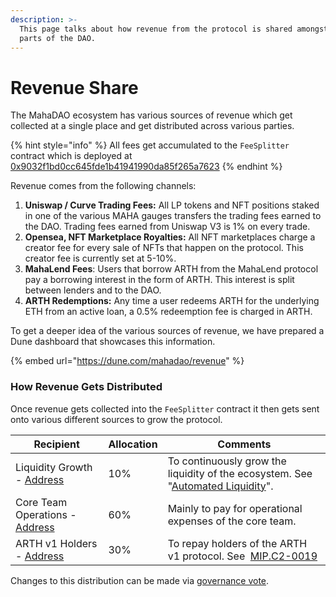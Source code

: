 ```yaml
---
description: >-
  This page talks about how revenue from the protocol is shared amongst various
  parts of the DAO.
---
```


# Revenue Share

The MahaDAO ecosystem has various sources of revenue which get collected at a single place and get distributed across various parties.&#x20;

{% hint style="info" %}
All fees get accumulated to the `FeeSplitter` contract which is deployed at [0x9032f1bd0cc645fde1b41941990da85f265a7623](https://etherscan.io/address/0x9032f1bd0cc645fde1b41941990da85f265a7623)
{% endhint %}

Revenue comes from the following channels:

1. **Uniswap / Curve Trading Fees:** All LP tokens and NFT positions staked in one of the various MAHA gauges transfers the trading fees earned to the DAO. Trading fees earned from Uniswap V3 is 1% on every trade.
2. **Opensea, NFT Marketplace Royalties:** All NFT marketplaces charge a creator fee for every sale of NFTs that happen on the protocol. This creator fee is currently set at 5-10%.
3. **MahaLend Fees**: Users that borrow ARTH from the MahaLend protocol pay a borrowing interest in the form of ARTH. This interest is split between lenders and to the DAO.
4. **ARTH Redemptions:** Any time a user redeems ARTH for the underlying ETH from an active loan, a 0.5% redeemption fee is charged in ARTH.

To get a deeper idea of the various sources of revenue, we have prepared a Dune dashboard that showcases this information.

{% embed url="https://dune.com/mahadao/revenue" %}

### How Revenue Gets Distributed

Once revenue gets collected into the `FeeSplitter` contract it then gets sent onto various different sources to grow the protocol.

| Recipient                                                                                                 | Allocation | Comments                                                                                                                                                                                            |
| --------------------------------------------------------------------------------------------------------- | ---------- | --------------------------------------------------------------------------------------------------------------------------------------------------------------------------------------------------- |
| Liquidity Growth - [Address](https://etherscan.io/address/0x8be9cbbdfeeaf1dcacfb608105ec27384b6ff628)     | 10%        | To continuously grow the liquidity of the ecosystem. See "[Automated Liquidity](automated-liquidity.md)".                                                                                           |
| Core Team Operations - [Address](https://etherscan.io/address/0x6357EDbfE5aDA570005ceB8FAd3139eF5A8863CC) | 60%        | Mainly to pay for operational expenses of the core team.                                                                                                                                            |
| ARTH v1 Holders - [Address](https://etherscan.io/address/0xE595b22bEB0dEEE5a41D2B29a86E4eDeC8B7D180)      | 30%        | To repay holders of the ARTH v1 protocol. See ​ [MIP.C2-0019](https://discuss.mahadao.com/t/mip-c2-0019-stop-arthx-mint-function-and-make-arthx-the-fee-bearing-token-for-the-entire-ecosystem/152) |

Changes to this distribution can be made via [governance vote](../governance/creating-voting-on-proposals.md).&#x20;
